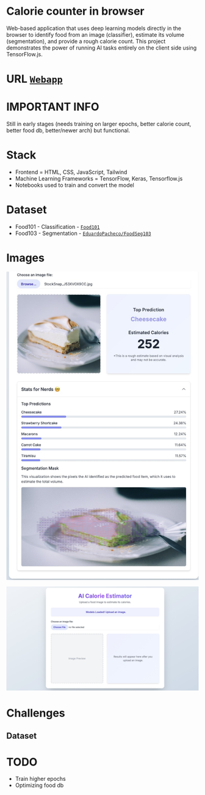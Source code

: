 
# Calorie counter in browser
Web-based application that uses deep learning models directly in the browser to identify food from an image (classifier), estimate its volume (segmentation), and provide a rough calorie count. This project demonstrates the power of running AI tasks entirely on the client side using TensorFlow.js.

# URL [`Webapp`](https://jonathancoletti.github.io/CalorieInBrowser/)

# IMPORTANT INFO
Still in early stages (needs training on larger epochs, better calorie count, better food db, better/newer arch) but functional.


# Stack
- Frontend = HTML, CSS, JavaScript, Tailwind
- Machine Learning Frameworks = TensorFlow, Keras, Tensorflow.js
- Notebooks used to train and convert the model

# Dataset
- Food101 - Classification - [`Food101`](https://www.tensorflow.org/datasets/catalog/food101)
- Food103 - Segmentation - [`EduardoPacheco/FoodSeg103`](https://huggingface.co/datasets/EduardoPacheco/FoodSeg103)


# Images
![Example Prediction](./example_usage.jpg)

![Home page](./start_page.jpg)

# Challenges

## Dataset

# TODO
- Train higher epochs
- Optimizing food db
